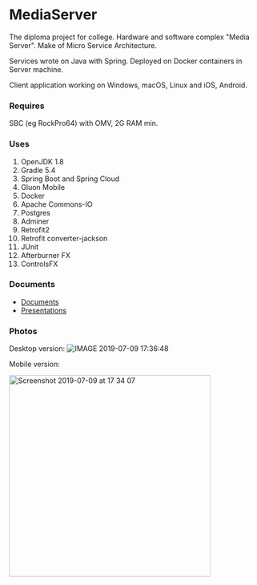 # MediaServer
The diploma project for college. Hardware and software complex "Media Server".
Make of Micro Service Architecture.

Services wrote on Java with Spring. Deployed on Docker containers in Server machine.

Client application working on Windows, macOS, Linux and iOS, Android.

### Requires

SBC (eg RockPro64) with OMV, 2G RAM min.

### Uses
1. OpenJDK 1.8
2. Gradle 5.4
3. Spring Boot and Spring Cloud
4. Gluon Mobile
5. Docker
6. Apache Commons-IO
7. Postgres
8. Adminer
9. Retrofit2
10. Retrofit converter-jackson
11. JUnit
12. Afterburner FX
13. ControlsFX

### Documents

- [Documents](https://github.com/WitalijBukatkin/MediaServer/wiki/Documents)
- [Presentations](https://github.com/WitalijBukatkin/MediaServer/wiki/Presentations)

### Photos

Desktop version:
![IMAGE 2019-07-09 17:36:48](https://user-images.githubusercontent.com/32595013/60897101-2a3a2000-a270-11e9-8468-8f7ba8c62bf6.jpg)

Mobile version:

<img width="402" alt="Screenshot 2019-07-09 at 17 34 07" src="https://user-images.githubusercontent.com/32595013/60896967-e8a97500-a26f-11e9-8c82-2d49f5ed55b2.png">